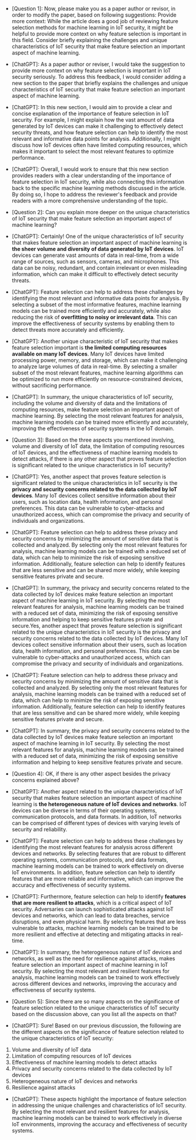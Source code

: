 - [Question 1]: Now, please make you as a paper author or revisor, in order to modify the paper, based on following suggestions: Provide more context: While the article does a good job of reviewing feature selection methods for machine learning in IoT security, it might be helpful to provide more context on why feature selection is important in this field. Consider briefly explaining the challenges and unique characteristics of IoT security that make feature selection an important aspect of machine learning.

- [ChatGPT]: As a paper author or reviser, I would take the suggestion to provide more context on why feature selection is important in IoT security seriously. To address this feedback, I would consider adding a new section to the paper that briefly explains the challenges and unique characteristics of IoT security that make feature selection an important aspect of machine learning.

- [ChatGPT]: In this new section, I would aim to provide a clear and concise explanation of the importance of feature selection in IoT security. For example, I might explain how the vast amount of data generated by IoT devices can make it challenging to effectively detect security threats, and how feature selection can help to identify the most relevant and informative data points for analysis. Additionally, I might discuss how IoT devices often have limited computing resources, which makes it important to select the most relevant features to optimize performance.

- [ChatGPT]: Overall, I would work to ensure that this new section provides readers with a clear understanding of the importance of feature selection in IoT security, while also connecting this information back to the specific machine learning methods discussed in the article. By doing so, I hope to address the reviewer's feedback and provide readers with a more comprehensive understanding of the topic.

- [Question 2]: Can you explain more deeper on the unique characteristics of IoT security that make feature selection an important aspect of machine learning?

- [ChatGPT]: Certainly! One of the unique characteristics of IoT security that makes feature selection an important aspect of machine learning is **the sheer volume and diversity of data generated by IoT devices**. IoT devices can generate vast amounts of data in real-time, from a wide range of sources, such as sensors, cameras, and microphones. This data can be noisy, redundant, and contain irrelevant or even misleading information, which can make it difficult to effectively detect security threats.

- [ChatGPT]: Feature selection can help to address these challenges by identifying the most relevant and informative data points for analysis. By selecting a subset of the most informative features, machine learning models can be trained more efficiently and accurately, while also reducing the risk of **overfitting to noisy or irrelevant data**. This can improve the effectiveness of security systems by enabling them to detect threats more accurately and efficiently.

- [ChatGPT]: Another unique characteristic of IoT security that makes feature selection important is **the limited computing resources available on many IoT devices**. Many IoT devices have limited processing power, memory, and storage, which can make it challenging to analyze large volumes of data in real-time. By selecting a smaller subset of the most relevant features, machine learning algorithms can be optimized to run more efficiently on resource-constrained devices, without sacrificing performance.

- [ChatGPT]: In summary, the unique characteristics of IoT security, including the volume and diversity of data and the limitations of computing resources, make feature selection an important aspect of machine learning. By selecting the most relevant features for analysis, machine learning models can be trained more efficiently and accurately, improving the effectiveness of security systems in the IoT domain.


- [Question 3]: Based on the three aspects you mentioned involving, volume and diversity of IoT data, the limitation of computing resources of IoT devices, and the effectiveness of machine learning models to detect attacks, if there is any other aspect that proves feature selection is significant related to the unique characteristics in IoT security?

- [ChatGPT]: Yes, another aspect that proves feature selection is significant related to the unique characteristics in IoT security is the **privacy and security concerns related to the data collected by IoT devices**. Many IoT devices collect sensitive information about their users, such as location data, health information, and personal preferences. This data can be vulnerable to cyber-attacks and unauthorized access, which can compromise the privacy and security of individuals and organizations.

- [ChatGPT]: Feature selection can help to address these privacy and security concerns by minimizing the amount of sensitive data that is collected and analyzed. By selecting only the most relevant features for analysis, machine learning models can be trained with a reduced set of data, which can help to minimize the risk of exposing sensitive information. Additionally, feature selection can help to identify features that are less sensitive and can be shared more widely, while keeping sensitive features private and secure.

- [ChatGPT]: In summary, the privacy and security concerns related to the data collected by IoT devices make feature selection an important aspect of machine learning in IoT security. By selecting the most relevant features for analysis, machine learning models can be trained with a reduced set of data, minimizing the risk of exposing sensitive information and helping to keep sensitive features private and secure.Yes, another aspect that proves feature selection is significant related to the unique characteristics in IoT security is the privacy and security concerns related to the data collected by IoT devices. Many IoT devices collect sensitive information about their users, such as location data, health information, and personal preferences. This data can be vulnerable to cyber-attacks and unauthorized access, which can compromise the privacy and security of individuals and organizations.

- [ChatGPT]: Feature selection can help to address these privacy and security concerns by minimizing the amount of sensitive data that is collected and analyzed. By selecting only the most relevant features for analysis, machine learning models can be trained with a reduced set of data, which can help to minimize the risk of exposing sensitive information. Additionally, feature selection can help to identify features that are less sensitive and can be shared more widely, while keeping sensitive features private and secure.

- [ChatGPT]: In summary, the privacy and security concerns related to the data collected by IoT devices make feature selection an important aspect of machine learning in IoT security. By selecting the most relevant features for analysis, machine learning models can be trained with a reduced set of data, minimizing the risk of exposing sensitive information and helping to keep sensitive features private and secure.


- [Question 4]: OK, if there is any other aspect besides the privacy concerns explained above?

- [ChatGPT]: Another aspect related to the unique characteristics of IoT security that makes feature selection an important aspect of machine learning is **the heterogeneous nature of IoT devices and networks**. IoT devices can be diverse in terms of their operating systems, communication protocols, and data formats. In addition, IoT networks can be comprised of different types of devices with varying levels of security and reliability.

- [ChatGPT]: Feature selection can help to address these challenges by identifying the most relevant features for analysis across different devices and networks. By selecting features that are robust to different operating systems, communication protocols, and data formats, machine learning models can be trained to work effectively on diverse IoT environments. In addition, feature selection can help to identify features that are more reliable and informative, which can improve the accuracy and effectiveness of security systems.

- [ChatGPT]: Furthermore, feature selection can help to identify **features that are more resilient to attacks**, which is a critical aspect of IoT security. Adversaries can launch sophisticated attacks against IoT devices and networks, which can lead to data breaches, service disruptions, and even physical harm. By selecting features that are less vulnerable to attacks, machine learning models can be trained to be more resilient and effective at detecting and mitigating attacks in real-time.

- [ChatGPT]: In summary, the heterogeneous nature of IoT devices and networks, as well as the need for resilience against attacks, makes feature selection an important aspect of machine learning in IoT security. By selecting the most relevant and resilient features for analysis, machine learning models can be trained to work effectively across different devices and networks, improving the accuracy and effectiveness of security systems.

- [Question 5]: Since there are so many aspects on the significance of feature selection related to the unique characteristics of IoT security based on the discussion above, can you list all the aspects on that?

- [ChatGPT]: Sure! Based on our previous discussion, the following are the different aspects on the significance of feature selection related to the unique characteristics of IoT security:
1. Volume and diversity of IoT data
2. Limitation of computing resources of IoT devices
3. Effectiveness of machine learning models to detect attacks
4. Privacy and security concerns related to the data collected by IoT devices
5. Heterogeneous nature of IoT devices and networks
6. Resilience against attacks
- [ChatGPT]: These aspects highlight the importance of feature selection in addressing the unique challenges and characteristics of IoT security. By selecting the most relevant and resilient features for analysis, machine learning models can be trained to work effectively in diverse IoT environments, improving the accuracy and effectiveness of security systems.



